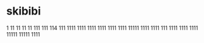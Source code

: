 # skibibi
1
11
11
11
11
111
111
114
111
1111
1111
1111
1111
1111
1111
11111
1111
1111
111
1111
1111
1111
11111
11111
1111
